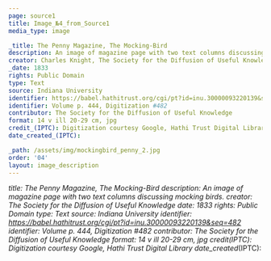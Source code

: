 ```yaml
---
page: source1
title: Image_№4_from_Source1
media_type: image

_title: The Penny Magazine, The Mocking-Bird
description: An image of magazine page with two text columns discussing mocking birds.
creator: Charles Knight, The Society for the Diffusion of Useful Knowledge
_date: 1833
rights: Public Domain
type: Text
source: Indiana University
identifier: https://babel.hathitrust.org/cgi/pt?id=inu.30000093220139&seq=482
identifier: Volume p. 444, Digitization #482
contributor: The Society for the Diffusion of Useful Knowledge
format: 14 v ill 20-29 cm, jpg
credit_(IPTC): Digitization courtesy Google, Hathi Trust Digital Library
date_created_(IPTC):

_path: /assets/img/mockingbird_penny_2.jpg
order: '04'
layout: image_description
---
```


_title: The Penny Magazine, The Mocking-Bird
description: An image of magazine page with two text columns discussing mocking birds.
creator: The Society for the Diffusion of Useful Knowledge
_date: 1833
rights: Public Domain
type: Text
source: Indiana University
identifier: https://babel.hathitrust.org/cgi/pt?id=inu.30000093220139&seq=482
identifier: Volume p. 444, Digitization #482
contributor: The Society for the Diffusion of Useful Knowledge
format: 14 v ill 20-29 cm, jpg
credit_(IPTC): Digitization courtesy Google, Hathi Trust Digital Library
date_created_(IPTC):
